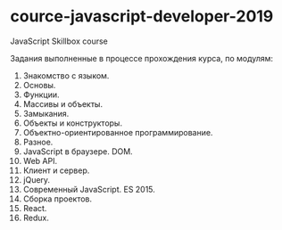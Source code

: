 # cource-javascript-developer-2019
 JavaScript Skillbox course
 
 Задания выполненные в процессе прохождения курса, по модулям: 
 
 1. Знакомство с языком.
 2. Основы.
 3. Функции.
 4. Массивы и объекты.
 5. Замыкания.
 6. Объекты и конструкторы.
 7. Объектно-ориентированное программирование.
 8. Разное.
 9. JavaScript в браузере. DOM.
 10. Web API.
 11. Клиент и сервер.
 12. jQuery.
 13. Современный JavaScript. ES 2015.
 14. Сборка проектов.
 15. React.
 16. Redux.
 
 
